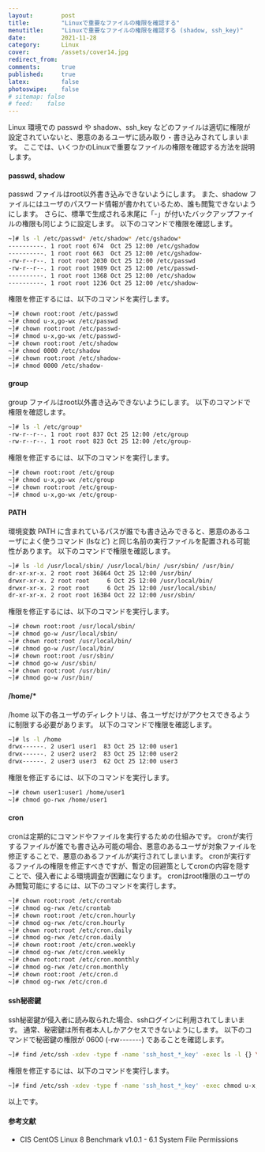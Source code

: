 ```yaml
---
layout:        post
title:         "Linuxで重要なファイルの権限を確認する"
menutitle:     "Linuxで重要なファイルの権限を確認する (shadow, ssh_key)"
date:          2021-11-28
category:      Linux
cover:         /assets/cover14.jpg
redirect_from:
comments:      true
published:     true
latex:         false
photoswipe:    false
# sitemap: false
# feed:    false
---
```


Linux 環境での passwd や shadow、ssh_key などのファイルは適切に権限が設定されていないと、悪意のあるユーザに読み取り・書き込みされてしまいます。
ここでは、いくつかのLinuxで重要なファイルの権限を確認する方法を説明します。

#### passwd, shadow
passwd ファイルはroot以外書き込みできないようにします。
また、shadow ファイルにはユーザのパスワード情報が書かれているため、誰も閲覧できないようにします。
さらに、標準で生成される末尾に「-」が付いたバックアップファイルの権限も同じように設定します。
以下のコマンドで権限を確認します。
```bash
~]# ls -l /etc/passwd* /etc/shadow* /etc/gshadow*
----------. 1 root root 674  Oct 25 12:00 /etc/gshadow
----------. 1 root root 663  Oct 25 12:00 /etc/gshadow-
-rw-r--r--. 1 root root 2030 Oct 25 12:00 /etc/passwd
-rw-r--r--. 1 root root 1989 Oct 25 12:00 /etc/passwd-
----------. 1 root root 1368 Oct 25 12:00 /etc/shadow
----------. 1 root root 1236 Oct 25 12:00 /etc/shadow-
```
権限を修正するには、以下のコマンドを実行します。
```bash
~]# chown root:root /etc/passwd
~]# chmod u-x,go-wx /etc/passwd
~]# chown root:root /etc/passwd-
~]# chmod u-x,go-wx /etc/passwd-
~]# chown root:root /etc/shadow
~]# chmod 0000 /etc/shadow
~]# chown root:root /etc/shadow-
~]# chmod 0000 /etc/shadow-
```

#### group
group ファイルはroot以外書き込みできないようにします。
以下のコマンドで権限を確認します。
```bash
~]# ls -l /etc/group*
-rw-r--r--. 1 root root 837 Oct 25 12:00 /etc/group
-rw-r--r--. 1 root root 823 Oct 25 12:00 /etc/group-
```
権限を修正するには、以下のコマンドを実行します。
```bash
~]# chown root:root /etc/group
~]# chmod u-x,go-wx /etc/group
~]# chown root:root /etc/group-
~]# chmod u-x,go-wx /etc/group-
```

#### PATH
環境変数 PATH に含まれているパスが誰でも書き込みできると、悪意のあるユーザによく使うコマンド (lsなど) と同じ名前の実行ファイルを配置される可能性があります。
以下のコマンドで権限を確認します。
```bash
~]# ls -ld /usr/local/sbin/ /usr/local/bin/ /usr/sbin/ /usr/bin/
dr-xr-xr-x. 2 root root 36864 Oct 25 12:00 /usr/bin/
drwxr-xr-x. 2 root root     6 Oct 25 12:00 /usr/local/bin/
drwxr-xr-x. 2 root root     6 Oct 25 12:00 /usr/local/sbin/
dr-xr-xr-x. 2 root root 16384 Oct 22 12:00 /usr/sbin/
```
権限を修正するには、以下のコマンドを実行します。
```bash
~]# chown root:root /usr/local/sbin/
~]# chmod go-w /usr/local/sbin/
~]# chown root:root /usr/local/bin/
~]# chmod go-w /usr/local/bin/
~]# chown root:root /usr/sbin/
~]# chmod go-w /usr/sbin/
~]# chown root:root /usr/bin/
~]# chmod go-w /usr/bin/
```

#### /home/*
/home 以下の各ユーザのディレクトリは、各ユーザだけがアクセスできるように制限する必要があります。
以下のコマンドで権限を確認します。
```bash
~]# ls -l /home
drwx------. 2 user1 user1  83 Oct 25 12:00 user1
drwx------. 2 user2 user2  83 Oct 25 12:00 user2
drwx------. 2 user3 user3  62 Oct 25 12:00 user3
```
権限を修正するには、以下のコマンドを実行します。
```bash
~]# chown user1:user1 /home/user1
~]# chmod go-rwx /home/user1
```

#### cron
cronは定期的にコマンドやファイルを実行するための仕組みです。
cronが実行するファイルが誰でも書き込み可能の場合、悪意のあるユーザが対象ファイルを修正することで、悪意のあるファイルが実行されてしまいます。
cronが実行するファイルの権限を修正すべきですが、暫定の回避策としてcronの内容を隠すことで、侵入者による環境調査が困難になります。
cronはroot権限のユーザのみ閲覧可能にするには、以下のコマンドを実行します。
```bash
~]# chown root:root /etc/crontab
~]# chmod og-rwx /etc/crontab
~]# chown root:root /etc/cron.hourly
~]# chmod og-rwx /etc/cron.hourly
~]# chown root:root /etc/cron.daily
~]# chmod og-rwx /etc/cron.daily
~]# chown root:root /etc/cron.weekly
~]# chmod og-rwx /etc/cron.weekly
~]# chown root:root /etc/cron.monthly
~]# chmod og-rwx /etc/cron.monthly
~]# chown root:root /etc/cron.d
~]# chmod og-rwx /etc/cron.d
```

#### ssh秘密鍵
ssh秘密鍵が侵入者に読み取られた場合、sshログインに利用されてしまいます。
通常、秘密鍵は所有者本人しかアクセスできないようにします。
以下のコマンドで秘密鍵の権限が 0600 (-rw-------) であることを確認します。
```bash
~]# find /etc/ssh -xdev -type f -name 'ssh_host_*_key' -exec ls -l {} \;
```
権限を修正するには、以下のコマンドを実行します。
```bash
~]# find /etc/ssh -xdev -type f -name 'ssh_host_*_key' -exec chmod u-x,g-wx,o-rwx {} \;
```

以上です。

#### 参考文献
- CIS CentOS Linux 8 Benchmark v1.0.1 - 6.1 System File Permissions

